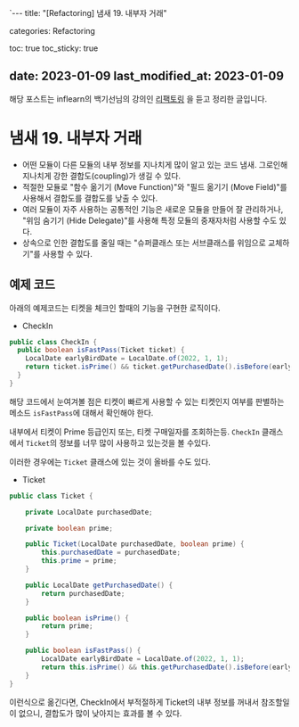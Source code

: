 `---
title:  "[Refactoring] 냄새 19. 내부자 거래"

categories: Refactoring

toc: true
toc_sticky: true

date: 2023-01-09
last_modified_at: 2023-01-09
---

해당 포스트는 inflearn의 백기선님의 강의인 [리팩토링](https://www.inflearn.com/course/%EB%A6%AC%ED%8C%A9%ED%86%A0%EB%A7%81) 을 듣고 정리한 글입니다.

# 냄새 19. 내부자 거래

- 어떤 모듈이 다른 모듈의 내부 정보를 지나치게 많이 알고 있는 코드 냄새. 그로인해 지나치게 강한 결합도(coupling)가 생길 수 있다.
- 적절한 모듈로 "함수 옮기기 (Move Function)"와 "필드 옮기기 (Move Field)"를 사용해서 결합도를 결합도를 낮출 수 있다.
- 여러 모듈이 자주 사용하는 공통적인 기능은 새로운 모듈을 만들어 잘 관리하거나, "위임 숨기기 (Hide Delegate)"를 사용해 특정 모듈의 중재자처럼 사용할 수도 있다.
- 상속으로 인한 결합도를 줄일 때는 "슈퍼클래스 또는 서브클래스를 위임으로 교체하기"를 사용할 수 있다.


## 예제 코드

아래의 예제코드는 티켓을 체크인 할때의 기능을 구현한 로직이다.

- CheckIn

```java
public class CheckIn {
  public boolean isFastPass(Ticket ticket) {
    LocalDate earlyBirdDate = LocalDate.of(2022, 1, 1);
    return ticket.isPrime() && ticket.getPurchasedDate().isBefore(earlyBirdDate);
  }
}
```

해당 코드에서 눈여겨볼 점은 티켓이 빠르게 사용할 수 있는 티켓인지 여부를 판별하는 메소드 `isFastPass`에 대해서 확인해야 한다.

내부에서 티켓이 Prime 등급인지 또는, 티켓 구매일자를 조회하는등. `CheckIn` 클래스에서 `Ticket`의 정보를 너무 많이 사용하고 있는것을 볼 수있다.

이러한 경우에는 `Ticket` 클래스에 있는 것이 올바를 수도 있다.

- Ticket

```java
public class Ticket {

    private LocalDate purchasedDate;

    private boolean prime;

    public Ticket(LocalDate purchasedDate, boolean prime) {
        this.purchasedDate = purchasedDate;
        this.prime = prime;
    }

    public LocalDate getPurchasedDate() {
        return purchasedDate;
    }

    public boolean isPrime() {
        return prime;
    }

    public boolean isFastPass() {
        LocalDate earlyBirdDate = LocalDate.of(2022, 1, 1);
        return this.isPrime() && this.getPurchasedDate().isBefore(earlyBirdDate);
    }
}
```

이런식으로 옮긴다면, CheckIn에서 부적절하게 Ticket의 내부 정보를 꺼내서 참조할일이 없으니, 결합도가 많이 낮아지는 효과를 볼 수 있다.